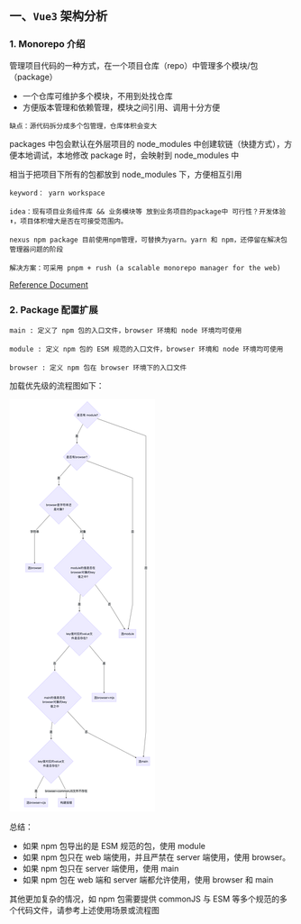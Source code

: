 ## 一、`Vue3` 架构分析

### 1. Monorepo 介绍

管理项目代码的一种方式，在一个项目仓库（repo）中管理多个模块/包（package）

- 一个仓库可维护多个模块，不用到处找仓库
- 方便版本管理和依赖管理，模块之间引用、调用十分方便

`缺点：源代码拆分成多个包管理，仓库体积会变大`

packages 中包会默认在外层项目的 node_modules 中创建软链（快捷方式），方便本地调试，本地修改 package 时，会映射到 node_modules 中

相当于把项目下所有的包都放到 node_modules 下，方便相互引用

```
keyword： yarn workspace

idea：现有项目业务组件库 && 业务模块等 放到业务项目的package中 可行性？开发体验⬆️，项目体积增大是否在可接受范围内。

nexus npm package 目前使用npm管理，可替换为yarn。yarn 和 npm，还停留在解决包管理器问题的阶段

解决方案：可采用 pnpm + rush (a scalable monorepo manager for the web)
```

[Reference Document](https://github.com/worldzhao/blog/issues/9)

### 2. Package 配置扩展

```
main : 定义了 npm 包的入口文件，browser 环境和 node 环境均可使用

module : 定义 npm 包的 ESM 规范的入口文件，browser 环境和 node 环境均可使用

browser : 定义 npm 包在 browser 环境下的入口文件
```

加载优先级的流程图如下：

![加载优先级](./assets/%E6%89%93%E5%8C%85%E4%BC%98%E5%85%88%E7%BA%A7.png)

总结：

- 如果 npm 包导出的是 ESM 规范的包，使用 module
- 如果 npm 包只在 web 端使用，并且严禁在 server 端使用，使用 browser。
- 如果 npm 包只在 server 端使用，使用 main
- 如果 npm 包在 web 端和 server 端都允许使用，使用 browser 和 main

其他更加复杂的情况，如 npm 包需要提供 commonJS 与 ESM 等多个规范的多个代码文件，请参考上述使用场景或流程图
